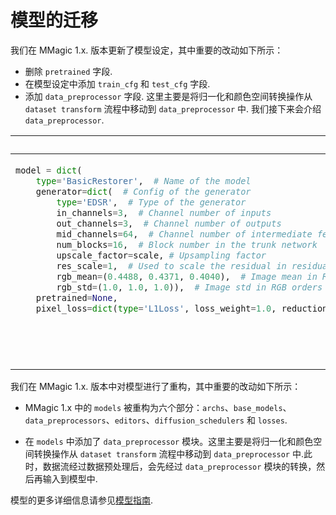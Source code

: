 # 模型的迁移

我们在 MMagic 1.x. 版本更新了模型设定，其中重要的改动如下所示：

- 删除 `pretrained` 字段.
- 在模型设定中添加 `train_cfg` 和 `test_cfg` 字段.
- 添加 `data_preprocessor` 字段. 这里主要是将归一化和颜色空间转换操作从 `dataset transform` 流程中移动到 `data_preprocessor` 中. 我们接下来会介绍`data_preprocessor`.

<table class="docutils">
<thead>
  <tr>
    <th> Original </th>
    <th> New </th>
<tbody>
<tr>
<td valign="top">

```python
model = dict(
    type='BasicRestorer',  # Name of the model
    generator=dict(  # Config of the generator
        type='EDSR',  # Type of the generator
        in_channels=3,  # Channel number of inputs
        out_channels=3,  # Channel number of outputs
        mid_channels=64,  # Channel number of intermediate features
        num_blocks=16,  # Block number in the trunk network
        upscale_factor=scale, # Upsampling factor
        res_scale=1,  # Used to scale the residual in residual block
        rgb_mean=(0.4488, 0.4371, 0.4040),  # Image mean in RGB orders
        rgb_std=(1.0, 1.0, 1.0)),  # Image std in RGB orders
    pretrained=None,
    pixel_loss=dict(type='L1Loss', loss_weight=1.0, reduction='mean'))  # Config for pixel loss model training and testing settings
```

</td>

<td valign="top">

```python
model = dict(
    type='BaseEditModel',  # Name of the model
    generator=dict(  # Config of the generator
        type='EDSRNet',  # Type of the generator
        in_channels=3,  # Channel number of inputs
        out_channels=3,  # Channel number of outputs
        mid_channels=64,  # Channel number of intermediate features
        num_blocks=16,  # Block number in the trunk network
        upscale_factor=scale, # Upsampling factor
        res_scale=1,  # Used to scale the residual in residual block
        rgb_mean=(0.4488, 0.4371, 0.4040),  # Image mean in RGB orders
        rgb_std=(1.0, 1.0, 1.0)),  # Image std in RGB orders
    pixel_loss=dict(type='L1Loss', loss_weight=1.0, reduction='mean')  # Config for pixel loss
    train_cfg=dict(),  # Config of training model.
    test_cfg=dict(),  # Config of testing model.
    data_preprocessor=dict(  # The Config to build data preprocessor
        type='DataPreprocessor', mean=[0., 0., 0.], std=[255., 255.,
                                                             255.]))
```

</td>

</tr>
</thead>
</table>

我们在 MMagic 1.x. 版本中对模型进行了重构，其中重要的改动如下所示：

- MMagic 1.x 中的 `models` 被重构为六个部分：`archs`、`base_models`、`data_preprocessors`、`editors`、`diffusion_schedulers` 和 `losses`.

- 在 `models` 中添加了 `data_preprocessor` 模块。这里主要是将归一化和颜色空间转换操作从 `dataset transform` 流程中移动到 `data_preprocessor` 中.此时，数据流经过数据预处理后，会先经过 `data_preprocessor` 模块的转换，然后再输入到模型中.

模型的更多详细信息请参见[模型指南](../howto/models.md).
